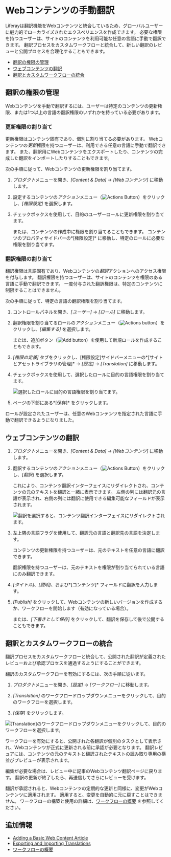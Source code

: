 # Webコンテンツの手動翻訳

Liferayは翻訳機能をWebコンテンツと統合しているため、グローバルユーザーに魅力的でローカライズされたエクスペリエンスを作成できます。 必要な権限を持つユーザーは、サイトのコンテンツを利用可能な任意の言語に手動で翻訳できます。 翻訳プロセスをカスタムワークフローと統合して、新しい翻訳のレビューと公開プロセスを合理化することもできます。

  - [翻訳の権限の管理](#managing-permissions-for-translation)
  - [ウェブコンテンツの翻訳](#translating-web-content)
  - [翻訳とカスタムワークフローの統合](#integrating-translations-with-custom-workflows)

## 翻訳の権限の管理

Webコンテンツを手動で翻訳するには、ユーザーは特定のコンテンツの更新権限、または1つ以上の言語の翻訳権限のいずれかを持っている必要があります。

### 更新権限の割り当て

更新権限はコンテンツ固有であり、個別に割り当てる必要があります。 Webコンテンツの*更新*権限を持つユーザーは、利用できる任意の言語に手動で翻訳できます。 また、翻訳用にWebコンテンツをエクスポートしたり、コンテンツの完成した翻訳をインポートしたりすることもできます。

次の手順に従って、Webコンテンツの更新権限を割り当てます。

1.  *プロダクト*メニューを開き、*[Content & Data]* → *[Webコンテンツ]* に移動します。

2.  設定するコンテンツの*アクション*メニュー（![Actions Button ](../../../images/icon-actions.png)）をクリックし、*[権限設定]* を選択します。

3.  チェックボックスを使用して、目的のユーザーロールに更新権限を割り当てます。

    または、コンテンツの作成中に権限を割り当てることもできます。 コンテンツのプロパティサイドバーの*[権限設定]* に移動し、特定のロールに必要な権限を割り当てます。

### 翻訳権限の割り当て

翻訳権限は言語固有であり、Webコンテンツの*翻訳*アクションへのアクセス権限を付与します。 翻訳権限を持つユーザーは、サイトのコンテンツを権限のある言語に手動で翻訳できます。 一度付与された翻訳権限は、特定のコンテンツに制限することはできません。

次の手順に従って、特定の言語の翻訳権限を割り当てます。

1.  コントロールパネルを開き、*[ユーザー]* → *[ロール]* に移動します。

2.  翻訳権限を割り当てるロールの*アクション*メニュー（![Actions button](../../../images/icon-actions.png)）をクリックし、*[編集する]* を選択します。

    または、追加ボタン（![Add button](../../../images/icon-add.png)）を使用して新規ロールを作成することもできます。

3.  *[権限の定義]* タブをクリックし、[権限設定]サイドバーメニューの*[サイトとアセットライブラリの管理]* → *[設定]* → *[Translation]* に移動します。

4.  チェックボックスを使用して、選択したロールに目的の言語権限を割り当てます。

    ![選択したロールに目的の言語権限を割り当てます。](./manually-translating-web-content/images/01.png)

5.  ページの下部にある*[保存]* をクリックします。

ロールが設定されたユーザーは、任意のWebコンテンツを指定された言語に手動で翻訳できるようになりました。

## ウェブコンテンツの翻訳

1.  *プロダクト*メニューを開き、*[Content & Data]* → *[Webコンテンツ]* に移動します。

2.  翻訳するコンテンツの*アクション*メニュー（![Actions Button ](../../../images/icon-actions.png)）をクリックし、*[翻訳]* を選択します。

    これにより、コンテンツ翻訳インターフェイスにリダイレクトされ、コンテンツの元のテキストを翻訳と一緒に表示できます。 左側の列には翻訳元の言語が表示され、右側の列には翻訳に使用できる編集可能なフィールドが表示されます。

    ![翻訳を選択すると、コンテンツ翻訳インターフェイスにリダイレクトされます。](./manually-translating-web-content/images/02.png)

3.  左上隅の言語フラグを使用して、翻訳元の言語と翻訳先の言語を決定します。

    コンテンツの更新権限を持つユーザーは、元のテキストを任意の言語に翻訳できます。

    翻訳権限を持つユーザーは、元のテキストを権限が割り当てられている言語にのみ翻訳できます。

4.  *[タイトル]*、*[説明]*、および*[コンテンツ]* フィールドに翻訳を入力します。

5.  *[Publish]* をクリックして、Webコンテンツの新しいバージョンを作成するか、ワークフローを開始します（有効になっている場合）。

    または、*[下書きとして保存]* をクリックして、翻訳を保存して後で公開することもできます。

## 翻訳とカスタムワークフローの統合

翻訳プロセスをカスタムワークフローと統合して、公開された翻訳が定義されたレビューおよび承認プロセスを通過するようにすることができます。

翻訳のカスタムワークフローを有効にするには、次の手順に従います。

1.  *プロダクト*メニューを開き、*[設定]* → *[ワークフロー]* に移動します。

2.  *[Translation]* のワークフロードロップダウンメニューをクリックして、目的のワークフローを選択します。

3.  *[保存]* をクリックします。

![[Translation]のワークフロードロップダウンメニューをクリックして、目的のワークフローを選択します。](./manually-translating-web-content/images/03.png)

ワークフローを有効にすると、公開された各翻訳が個別のタスクとして表示され、Webコンテンツが正式に更新される前に承認が必要となります。 翻訳レビュアには、コンテンツの元のテキストと翻訳されたテキストの読み取り専用の横並びプレビューが表示されます。

編集が必要な場合は、レビュー中に記事のWebコンテンツ翻訳ページに戻ります。 翻訳の更新が終了したら、再送信してさらにレビューを受けます。

翻訳が承認されると、Webコンテンツの定期的な更新と同様に、変更がWebコンテンツに適用されます。 適用すると、変更を自動的に元に戻すことはできません。 ワークフローの構築と使用の詳細は、[ワークフローの概要](../../../process-automation/workflow/introduction-to-workflow.md) を参照してください。

## 追加情報

  - [Adding a Basic Web Content Article](../web-content-articles/adding-a-basic-web-content-article.md)
  - [Exporting and Importing Translations](./exporting-and-importing-translations.md)
  - [ワークフローの概要](../../../process-automation/workflow/introduction-to-workflow.md)

